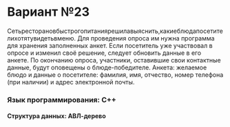 # Вариант №23
Сетьресторановбыстрогопитаниярешилавыяснить,какиеблюдапосетителихотятувидетьвменю. Для проведения опроса им нужна программа для хранения заполненных анкет. Если посетитель уже участвовал в опросе и изменил своё решение, следует обновить данные в его анкете. По окончанию опроса, участники, оставившие свои контактные данные, будут оповещены о блюде-победителе. Анкета: желаемое блюдо и данные о посетителе: фамилия, имя, отчество, номер телефона (при наличии) и адрес электронной почты.

### Язык программирования: С++ 
#### Структура данных: АВЛ-дерево
